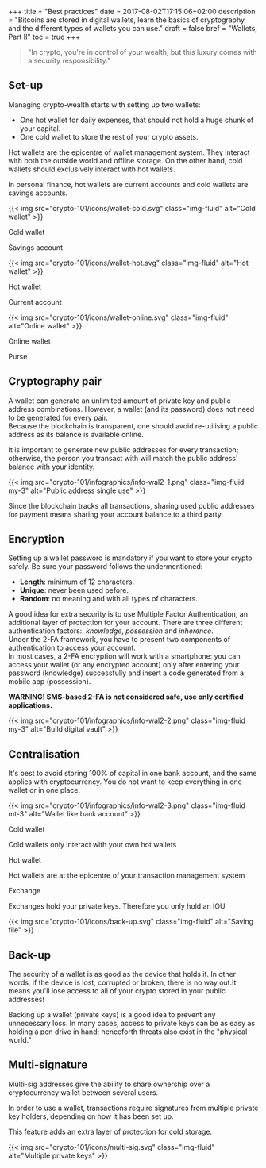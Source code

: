 +++
title = "Best practices"
date = 2017-08-02T17:15:06+02:00
description = "Bitcoins are stored in digital wallets, learn the basics of cryptography and the different types of wallets you can use."
draft = false
bref = "Wallets, Part II"
toc = true
+++

<blockquote class="blockquote my-5">
  <p>"In crypto, you're in control of your wealth, but this luxury comes with a security responsibility."</p>
</blockquote>

## Set-up

Managing crypto-wealth starts with setting up two wallets:

* One hot wallet for daily expenses, that should not hold a huge chunk of your capital.
* One cold wallet to store the rest of your crypto assets.

Hot wallets are the epicentre of wallet management system. They interact with both the outside world and offline storage. On the other hand, cold wallets should exclusively interact with hot wallets.

In personal finance, hot wallets are current accounts and cold wallets are savings accounts.

<div class="container my-4">
  <div class="row text-center">
    <div class="col">
      {{< img src="crypto-101/icons/wallet-cold.svg" class="img-fluid" alt="Cold wallet" >}}
      <p class="font-weight-bold mt-2">Cold wallet</p>
      <p class="small text">Savings account</p>
    </div>
    <div class="col">
      {{< img src="crypto-101/icons/wallet-hot.svg" class="img-fluid" alt="Hot wallet" >}}
      <p class="font-weight-bold mt-2">Hot wallet</p>
      <p class="small text">Current account</p>
    </div>
    <div class="col">
      {{< img src="crypto-101/icons/wallet-online.svg" class="img-fluid" alt="Online wallet" >}}
      <p class="font-weight-bold mt-2">Online wallet</p>
      <p class="small text">Purse</p>
    </div>
  </div>
</div>

## Cryptography pair

A wallet can generate an unlimited amount of private key and public address combinations. However, a wallet (and its password) does not need to be generated for every pair.  
Because the blockchain is transparent, one should avoid re-utilising a public address as its balance is available online.

It is important to generate new public addresses for every transaction; otherwise, the person you transact with will match the public address' balance with your identity.

{{< img src="crypto-101/infographics/info-wal2-1.png" class="img-fluid my-3" alt="Public address single use" >}}

Since the blockchain tracks all transactions, sharing used public addresses for payment means sharing your account balance to a third party.

## Encryption

Setting up a wallet password is mandatory if you want to store your crypto safely. Be sure your password follows the undermentioned:

* **Length**: minimum of 12 characters.
* **Unique**: never been used before.
* **Random**: no meaning and with all types of characters.

A good idea for extra security is to use Multiple Factor Authentication, an additional layer of protection for your account. There are three different authentication factors:  _knowledge_, _possession_ and _inherence_.  
Under the 2-FA framework, you have to present two components of authentication to access your account.  
In most cases, a 2-FA encryption will work with a smartphone: you can access your wallet (or any encrypted account) only after entering your password (knowledge) successfully and insert a code generated from a mobile app (possession).

**WARNING! SMS-based 2-FA is not considered safe, use only certified applications.**

{{< img src="crypto-101/infographics/info-wal2-2.png" class="img-fluid my-3" alt="Build digital vault" >}}

## Centralisation

It's best to avoid storing 100% of capital in one bank account, and the same applies with cryptocurrency.
You do not want to keep everything in one wallet or in one place.

{{< img src="crypto-101/infographics/info-wal2-3.png" class="img-fluid mt-3" alt="Wallet like bank account" >}}

<div class="container">
  <div class="row text-center">
    <div class="col">
      <p class="font-weight-bold mt-2">Cold wallet</p>
      <p class="small">Cold wallets only interact with your own hot wallets</p>
    </div>
    <div class="col">
      <p class="font-weight-bold mt-2">Hot wallet</p>
      <p class="small">Hot wallets are at the epicentre of your transaction management system</p>
    </div>
    <div class="col">
      <p class="font-weight-bold mt-2">Exchange</p>
      <p class="small">Exchanges hold your private keys. Therefore you only hold an IOU</p>
    </div>
  </div>
</div>

<div class="container my-4">
  <div class="row align-items-center">
    <div class="col col-sm-6 col-md-4 text-center">
      {{< img src="crypto-101/icons/back-up.svg" class="img-fluid" alt="Saving file" >}}
    </div>
    <div class="col col-sm-6 col-md-8 text-left">
      <h2>Back-up</h2>
      <p>The security of a wallet is as good as the device that holds it. In other words, if the device is lost, corrupted or broken, there is no way out.It means you'll lose access to all of your crypto stored in your public addresses! </p>
      <p>Backing up a wallet (private keys) is a good idea to prevent any unnecessary loss. In many cases, access to private keys can be as easy as holding a pen drive in hand; henceforth threats also exist in the "physical world."</p>
    </div>
  </div>
</div>

<div class="container my-4">
  <div class="row align-items-center">
    <div class="col col-sm-6 col-md-8 text-left">
    <h2>Multi-signature</h2>
     <p>Multi-sig addresses give the ability to share ownership over a cryptocurrency wallet between several users.</p>
     <p>In order to use a wallet, transactions require signatures from multiple private key holders, depending on how it has been set up.</p>
     <p>This feature adds an extra layer of protection for cold storage.</p>
    </div>
    <div class="col col-sm-6 col-md-4 text-center">
      {{< img src="crypto-101/icons/multi-sig.svg" class="img-fluid" alt="Multiple private keys" >}}
    </div>
  </div>
</div>
